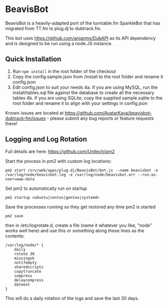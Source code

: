 BeavisBot
==========

BeavisBot is a heavily-adapted port of the turntable.fm SparkleBot that has migrated from TT.fm to plug.dj to dubtrack.fm.

This bot uses https://github.com/anjanms/DubAPI as its API dependency and is designed to be run using a node.JS instance.

Quick Installation
-----------------------
1. Run `npm install` in the root folder of the checkout
2. Copy the config.sample.json from /install to the root folder and rename it config.json
3. Edit config.json to suit your needs
4a. If you are using MySQL, run the install/tables.sql file against the database to create all the necessary tables
4b. If you are using SQLite, copy the supplied sample.sqlite to the root folder and rename it to align with your settings in config.json

Known issues are located at https://github.com/AvatarKava/beavisbot-dubtrack-fm/issues - please submit any bug reports or feature requests there!

Logging and Log Rotation
------------------------

Full details are here: https://github.com/Unitech/pm2

Start the process in pm2 with custom log locations:
```
pm2 start /srv/web/apps/plug.dj/BeavisBot/bot.js --name beavisbot -o /var/log/node/beavisbot.log -e /var/log/node/beavisbot.err --run-as-user=www-data
```
Set pm2 to automatically run on startup
```
pm2 startup <ubuntu|centos|gentoo|systemd>
```
Save the processes running so they get restored any time pm2 is started
```
pm2 save
```

then in /etc/logrotate.d, create a file (name it whatever you like, "node" works well here) and use
this or something along these lines as the contents:
```
/var/log/node/* {
    daily
    rotate 30
    missingok
    notifempty
    sharedscripts
    copytruncate
    compress
    delaycompress
    dateext
}
```
This will do a daily rotation of the logs and save the last 30 days.